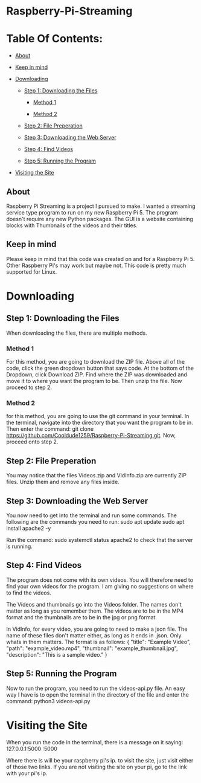 # Raspberry-Pi-Streaming

# Table Of Contents:
- [About](https://github.com/Cooldude1259/Raspberry-Pi-Streaming?tab=readme-ov-file#about)

- [Keep in mind](https://github.com/Cooldude1259/Raspberry-Pi-Streaming?tab=readme-ov-file#keep-in-mind)

- [Downloading](https://github.com/Cooldude1259/Raspberry-Pi-Streaming?tab=readme-ov-file#downloading)

  - [Step 1: Downloading the Files](https://github.com/Cooldude1259/Raspberry-Pi-Streaming?tab=readme-ov-file#step-1-downloading-the-files)

    - [Method 1](https://github.com/Cooldude1259/Raspberry-Pi-Streaming?tab=readme-ov-file#method-1)

    - [Method 2](https://github.com/Cooldude1259/Raspberry-Pi-Streaming?tab=readme-ov-file#method-2)

  - [Step 2: File Preperation](https://github.com/Cooldude1259/Raspberry-Pi-Streaming?tab=readme-ov-file#step-2-file-preperation)
 
  - [Step 3: Downloading the Web Server](https://github.com/Cooldude1259/Raspberry-Pi-Streaming?tab=readme-ov-file#step-3-downloading-the-web-server)
 
  - [Step 4: Find Videos](https://github.com/Cooldude1259/Raspberry-Pi-Streaming?tab=readme-ov-file#step-4-find-videos)
 
  - [Step 5: Running the Program](https://github.com/Cooldude1259/Raspberry-Pi-Streaming?tab=readme-ov-file#step-5-running-the-program)

- [Visiting the Site](https://github.com/Cooldude1259/Raspberry-Pi-Streaming?tab=readme-ov-file#visiting-the-site)


## About
Raspberry Pi Streaming is a project I pursued to make. I wanted a streaming service type program to run on my new Raspberry Pi 5. The program doesn't require any new Python packages. The GUI is a website containing blocks with Thumbnails of the videos and their titles.

## Keep in mind
Please keep in mind that this code was created on and for a Raspberry Pi 5. Other Raspberry Pi's may work but maybe not. This code is pretty much supported for Linux.

# Downloading
## Step 1: Downloading the Files
When downloading the files, there are multiple methods.
### Method 1
For this method, you are going to download the ZIP file. Above all of the code, click the green dropdown button that says code. At the bottom of the Dropdown, click Download ZIP. Find where the ZIP was downloaded and move it to where you want the program to be. Then unzip the file. Now proceed to step 2.
### Method 2
for this method, you are going to use the git command in your terminal. In the terminal, navigate into the directory that you want the program to be in. Then enter the command: git clone https://github.com/Cooldude1259/Raspberry-Pi-Streaming.git.
Now, proceed onto step 2.

## Step 2: File Preperation
You may notice that the files Videos.zip and VidInfo.zip are currently ZIP files. Unzip them and remove any files inside.

## Step 3: Downloading the Web Server
You now need to get into the terminal and run some commands. The following are the commands you need to run:
sudo apt update
sudo apt install apache2 -y

Run the command: sudo systemctl status apache2
to check that the server is running.

## Step 4: Find Videos
The program does not come with its own videos. You will therefore need to find your own videos for the program. I am giving no suggestions on where to find the videos.

The Videos and thumbnails go into the Videos folder. The names don't matter as long as you remember them. The videos are to be in the MP4 format and the thumbnails are to be in the jpg or png format.

In VidInfo, for every video, you are going to need to make a json file. The name of these files don't matter either, as long as it ends in .json. Only whats in them matters. The format is as follows:
{
  "title": "Example Video",
  "path": "example_video.mp4",
  "thumbnail": "example_thumbnail.jpg",
  "description": "This is a sample video."
}

## Step 5: Running the Program
Now to run the program, you need to run the videos-api.py file. An easy way I have is to open the terminal in the directory of the file and enter the command: python3 videos-api.py

# Visiting the Site
When you run the code in the terminal, there is a message on it saying:
127.0.0.1:5000
<raspberry-pi-ip>:5000

Where there is <raspberry-pi-ip> will be your raspberry pi's ip. to visit the site, just visit either of those two links. If you are not visiting the site on your pi, go to the link with your pi's ip.
